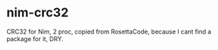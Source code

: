 # nim-crc32
CRC32 for Nim, 2 proc, copied from RosettaCode, because I cant find a package for it, DRY.
